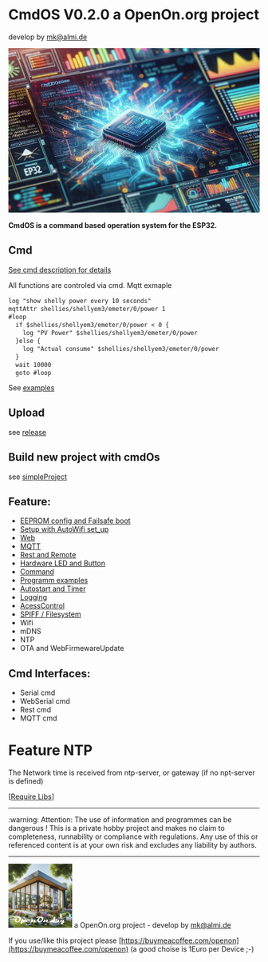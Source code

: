 
# CmdOS V0.2.0 a OpenOn.org project

develop by mk@almi.de

![CmdOS LOGO](images/CmdOS.gif)

**CmdOS is a command based operation system for the ESP32.**


## Cmd 
<a href="doc/CmdOsCmds.md">See cmd description for details</a>

All functions are controled via cmd. Mqtt exmaple 

	log "show shelly power every 10 seconds"
	mqttAttr shellies/shellyem3/emeter/0/power 1
	#loop
	  if $shellies/shellyem3/emeter/0/power < 0 {
		log "PV Power" $shellies/shellyem3/emeter/0/power
	  }else {
		log "Actual consume" $shellies/shellyem3/emeter/0/power
	  }
	  wait 10000
	  goto #loop
	
See <a href='example/example.md'>examples</a>

## Upload

see <a href="release/">release</a>

## Build new project with cmdOs

see <a href="simpleProject/">simpleProject</a>


## Feature:
- <a href='doc/CmdOsBoot.md'>EEPROM config and Failsafe boot</a>
- <a href='doc/CmdOsSetup.md'>Setup with AutoWifi set_up</a>
- <a href="doc/CmdOsWeb.md">Web</a>
- <a href='doc/CmdOSMqtt.md'>MQTT</a>
- <a href='doc/CmdOSRest.md'>Rest and Remote</a>
- <a href="doc/LedAndSwitch.md">Hardware LED and Button</a>
- <a href="doc/CmdOsCmds.md">Command</a>
- <a href="example/example.md">Programm examples</a>
- <a href='doc/CmdOSTimer.md'>Autostart and Timer</a>
- <a href='doc/CmdOsLog.md'>Logging</a>
- <a href='doc/CmdOsAccess.md'>AcessControl</a>
- <a href="doc/CmdOSFilesystem.md">SPIFF / Filesystem</a>
- Wifi 
- mDNS
- NTP
- OTA and WebFirmewareUpdate

## Cmd Interfaces:
- Serial cmd
- WebSerial cmd
- Rest cmd
- MQTT cmd


# Feature NTP
The Network time is received from ntp-server, or gateway (if no npt-server is defined)
	
[<a href="libs.md">Require Libs</a>]	

<hr> :warning: Attention: The use of information and programmes can be dangerous !  This is a private hobby project and makes no claim to completeness, runnability or compliance with regulations. Any use of this or referenced content is at your own risk and excludes any liability by authors. 
<hr>

![LOGO](images/OpenOnOrg.gif) a OpenOn.org project - develop by mk@almi.de

If you use/like this project please [https://buymeacoffee.com/openon](https://buymeacoffee.com/openon) (a good choise is 1Euro per Device ;-) 


	

	

